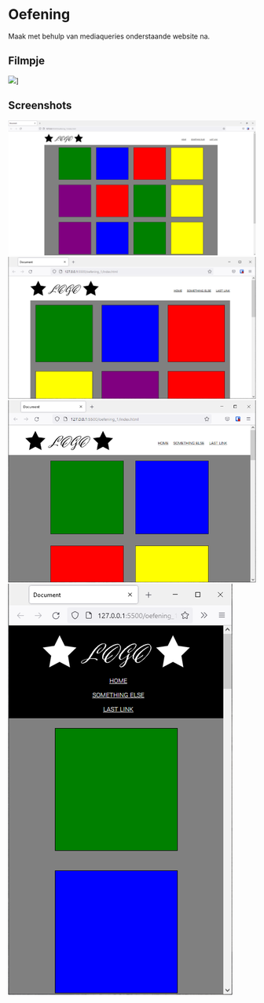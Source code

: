 # Oefening
Maak met behulp van mediaqueries onderstaande website na. 

## Filmpje
![](img/example.gif)]

## Screenshots

![](img/voorbeeld%201.png)
![](img/voorbeeld%202.png)
![](img/voorbeeld%203.png)
![](img/voorbeeld%204.png)